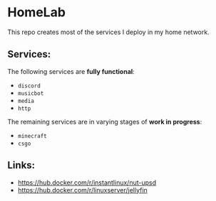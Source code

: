 # HomeLab
This repo creates most of the services I deploy in my home network.

## Services:
The following services are **fully functional**:
- `discord`
- `musicbot`
- `media`
- `http`

The remaining services are in varying stages of **work in progress**:
- `minecraft`
- `csgo`

## Links:
- https://hub.docker.com/r/instantlinux/nut-upsd
- https://hub.docker.com/r/linuxserver/jellyfin
